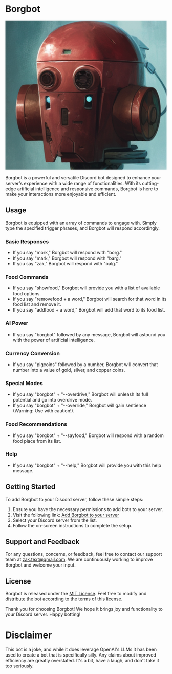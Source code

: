 # Borgbot

![Borgbot](./public/borgbot.png)

Borgbot is a powerful and versatile Discord bot designed to enhance your server's experience with a wide range of functionalities. With its cutting-edge artificial intelligence and responsive commands, Borgbot is here to make your interactions more enjoyable and efficient.

## Usage

Borgbot is equipped with an array of commands to engage with. Simply type the specified trigger phrases, and Borgbot will respond accordingly.

### Basic Responses

- If you say "mork," Borgbot will respond with "borg."
- If you say "mark," Borgbot will respond with "barg."
- If you say "zak," Borgbot will respond with "balg."

### Food Commands

- If you say "showfood," Borgbot will provide you with a list of available food options.
- If you say "removefood + a word," Borgbot will search for that word in its food list and remove it.
- If you say "addfood + a word," Borgbot will add that word to its food list.

### AI Power

- If you say "borgbot" followed by any message, Borgbot will astound you with the power of artificial intelligence.

### Currency Conversion

- If you say "pigcoins" followed by a number, Borgbot will convert that number into a value of gold, silver, and copper coins.

### Special Modes

- If you say "borgbot" + "--overdrive," Borgbot will unleash its full potential and go into overdrive mode.
- If you say "borgbot" + "--override," Borgbot will gain sentience (Warning: Use with caution!).

### Food Recommendations

- If you say "borgbot" + "--sayfood," Borgbot will respond with a random food place from its list.

### Help

- If you say "borgbot" + "--help," Borgbot will provide you with this help message.

## Getting Started

To add Borgbot to your Discord server, follow these simple steps:

1. Ensure you have the necessary permissions to add bots to your server.
2. Visit the following link: [Add Borgbot to your server](https://discord.com/api/oauth2/authorize?client_id=1037128462927921172&permissions=8&scope=bot)
3. Select your Discord server from the list.
4. Follow the on-screen instructions to complete the setup.

## Support and Feedback

For any questions, concerns, or feedback, feel free to contact our support team at zak.text@gmail.com. We are continuously working to improve Borgbot and welcome your input.

## License

Borgbot is released under the [MIT License](https://opensource.org/licenses/MIT). Feel free to modify and distribute the bot according to the terms of this license.

Thank you for choosing Borgbot! We hope it brings joy and functionality to your Discord server. Happy botting!

# Disclaimer
This bot is a joke, and while it does leverage OpenAI's LLMs it has been used to create a bot that is specifically silly. Any claims about improved efficiency are greatly overstated. It's a bit, have a laugh, and don't take it too seriously. 
